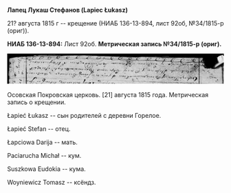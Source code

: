 **Лапец Лукаш Стефанов (Lapiec Łukasz)**

21? августа 1815 г -- крещение (НИАБ 136-13-894, лист 92об, №34/1815-р
(ориг)).

**НИАБ 136-13-894:** Лист 92об. **Метрическая запись №34/1815-р
(ориг).**

![](./media/83bd42f8c8136da3187fec18da64cbe03eb4a687.png)

Осовская Покровская церковь. \[21\] августа 1815 года. Метрическая
запись о крещении.

Łapieć Łukasz -- сын родителей с деревни Горелое.

Łapieć Stefan -- отец.

Łapciowa Darija -- мать.

Paciarucha Michał -- кум.

Suszkowa Eudokia -- кума.

Woyniewicz Tomasz -- ксёндз.
